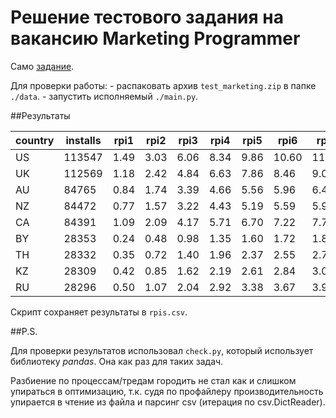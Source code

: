 # Решение тестового задания на вакансию Marketing Programmer

Само [задание](https://docs.google.com/document/d/1q99ks9PqxLrIX4LBtUFdJaB7R9uNtQGqW3rSVd3_CtA/edit).

Для проверки работы:
    - распаковать архив `test_marketing.zip` в папке `./data`.
    - запустить исполняемый `./main.py`.

##Результаты 

| country | installs | rpi1 | rpi2 | rpi3 | rpi4 | rpi5 | rpi6  | rpi7  | rpi8  | rpi9  | rpi10 | 
|---------|----------|------|------|------|------|------|-------|-------|-------|-------|-------| 
| US      | 113547   | 1.49 | 3.03 | 6.06 | 8.34 | 9.86 | 10.60 | 11.38 | 12.10 | 12.88 | 13.63 | 
| UK      | 112569   | 1.18 | 2.42 | 4.84 | 6.63 | 7.86 | 8.46  | 9.06  | 9.68  | 10.29 | 10.91 | 
| AU      | 84765    | 0.84 | 1.74 | 3.39 | 4.66 | 5.56 | 5.96  | 6.42  | 6.87  | 7.29  | 7.70  | 
| NZ      | 84472    | 0.77 | 1.57 | 3.22 | 4.43 | 5.19 | 5.59  | 5.99  | 6.38  | 6.78  | 7.18  | 
| CA      | 84391    | 1.09 | 2.09 | 4.17 | 5.71 | 6.70 | 7.22  | 7.77  | 8.28  | 8.79  | 9.25  | 
| BY      | 28353    | 0.24 | 0.48 | 0.98 | 1.35 | 1.60 | 1.72  | 1.83  | 1.97  | 2.09  | 2.21  | 
| TH      | 28332    | 0.35 | 0.72 | 1.40 | 1.96 | 2.37 | 2.55  | 2.75  | 2.96  | 3.16  | 3.35  | 
| KZ      | 28309    | 0.42 | 0.85 | 1.62 | 2.19 | 2.61 | 2.84  | 3.02  | 3.19  | 3.34  | 3.55  | 
| RU      | 28296    | 0.50 | 1.07 | 2.04 | 2.92 | 3.38 | 3.67  | 3.99  | 4.24  | 4.46  | 4.71  |

Скрипт сохраняет результаты в `rpis.csv`.

##P.S.

Для проверки результатов использовал `check.py`, который использует библиотеку *pandas*.
Она как раз для таких задач.

Разбиение по процессам/тредам городить не стал как и слишком упираться в оптимизацию,
т.к. судя по профайлеру производительность упирается
в чтение из файла и парсинг csv (итерация по csv.DictReader).
